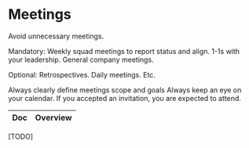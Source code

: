# Meetings

Avoid unnecessary meetings.

Mandatory:
Weekly squad meetings to report status and align.
1-1s with your leadership.
General company meetings.

Optional:
Retrospectives.
Daily meetings.
Etc.

Always clearly define meetings scope and goals
Always keep an eye on your calendar. If you accepted an invitation, you are expected to attend.


<!-- prettier-ignore-start -->
<!-- start_toc -->
| Doc | Overview |
|--|--|

<!-- end_toc -->
<!-- prettier-ignore-end -->

[TODO]